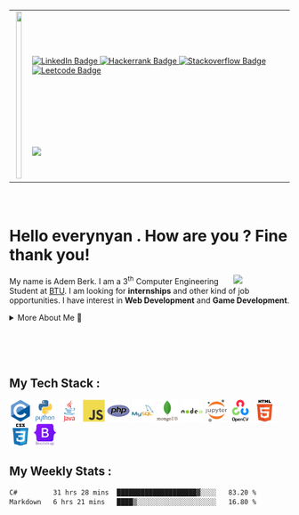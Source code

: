 
<div align="center">
<table width="100%" height="350px" border="0px">
    <tr>
        <td rowspan="2" align="center">
            <a href="https://www.youtube.com/watch?v=UnktCDi-BVs&ab_channel=MisterAlex"> 
            <img src="https://i.imgur.com/DGTLI2h.png" width="70%" height="300px" />
            </a>
        </td>
        <td colspan="2">
            <a href="https://www.linkedin.com/in/ademberk10101/">
                <img src="https://img.shields.io/badge/LinkedIn-blue?style=for-the-badge&logo=linkedin&logoColor=white" align=""  alt="LinkedIn Badge"/>
            </a>
            <a href="https://www.hackerrank.com/AdemBerkYuksel?hr_r=1">
                <img src="https://img.shields.io/badge/hackerrank-darkgreen?style=for-the-badge&logo=hackerrank&logoColor=black" align=""
                 alt="Hackerrank Badge"/>
            </a>
            <a href="https://stackoverflow.com/users/22116874/adem-berk-y%c3%bcksel">
                <img src="https://img.shields.io/badge/Stackoverflow-orange?style=for-the-badge&logo=stackoverflow&logoColor=white" align=""  alt="Stackoverflow Badge"/>
            </a>
            <a href="https://leetcode.com/Codesque/">
                <img src="https://img.shields.io/badge/leetcode-black?style=for-the-badge&logo=leetcode&logoColor=orange" align=""  alt="Leetcode Badge"/>
            </a>
        </td>    
    </tr>
    <tr>
        <td colspan="2">
            <a href="https://discordapp.com/users/320232162630696970">
            <img src="https://discord-readme-badge.vercel.app/api?id=320232162630696970" width="100%" align="right">
            </a>
        </td>
    </tr>
</table>
</div>



<p float="left"> 


</p>



    




<p>

# Hello everynyan . How are you ? Fine thank you!
<img src="https://media1.giphy.com/media/b88QlTSTsj3bEHQyZf/giphy.gif?cid=ecf05e47wn4pc4pn2sioceghasl4z0j6bwbi5h0jk9mm7dlc&ep=v1_gifs_related&rid=giphy.gif&ct=s" width="20%" align="right">

<div>

My name is Adem Berk. I am a 3<sup>th</sup> Computer Engineering Student at [BTU](https://mdbf.btu.edu.tr/bilgisayar). I am looking for **internships** and other kind of job opportunities. I have interest in **Web Development** and **Game Development**.


</div>

<details>  
    <summary>More About Me 🧞</summary>

- 🔭 I’m currently on a journey to build **e-commerce applications**
- 🐳 I'm currently learning **Spring Boot** 
- 🤝 I’m looking for help with **finding projects to contribute to!**
- 💬 Ask me about open source, web development, and game development   
</details>
<br>
<br>
<br>
<br>

## My Tech Stack :
<p align="left"> 
<img src="https://raw.githubusercontent.com/devicons/devicon/master/icons/c/c-original.svg" width=40 height=40> 
<img src="https://raw.githubusercontent.com/devicons/devicon/master/icons/python/python-original-wordmark.svg" width=40 height=40> 
<img src="https://raw.githubusercontent.com/devicons/devicon/master/icons/java/java-original-wordmark.svg" width=40 height=40> 
<img src="https://raw.githubusercontent.com/devicons/devicon/master/icons/javascript/javascript-original.svg" width=40 height=40> 
<img src="https://raw.githubusercontent.com/devicons/devicon/master/icons/php/php-original.svg" width=40 height=40> 
<img src="https://raw.githubusercontent.com/devicons/devicon/master/icons/mysql/mysql-original-wordmark.svg" width=40 height=40> 
<img src="https://raw.githubusercontent.com/devicons/devicon/master/icons/mongodb/mongodb-original-wordmark.svg" width=40 height=40> 
<img src="https://raw.githubusercontent.com/devicons/devicon/master/icons/nodejs/nodejs-original-wordmark.svg" width=40 height=40> 
<img src="https://raw.githubusercontent.com/devicons/devicon/master/icons/jupyter/jupyter-original-wordmark.svg" width=40 height=40> 
<img src="https://raw.githubusercontent.com/devicons/devicon/master/icons/opencv/opencv-original-wordmark.svg" width=40 height=40> 
<img src="https://raw.githubusercontent.com/devicons/devicon/master/icons/html5/html5-original-wordmark.svg" width=40 height=40> 
<img src="https://raw.githubusercontent.com/devicons/devicon/master/icons/css3/css3-original-wordmark.svg" width=40 height=40> 
<img src="https://raw.githubusercontent.com/devicons/devicon/master/icons/bootstrap/bootstrap-original-wordmark.svg" width=40 height=40> 
</p>

## My Weekly Stats :
<!--START_SECTION:waka-->

```txt
C#         31 hrs 28 mins  ████████████████████▓░░░░   83.20 %
Markdown   6 hrs 21 mins   ████▒░░░░░░░░░░░░░░░░░░░░   16.80 %
```

<!--END_SECTION:waka-->



    






</p>
